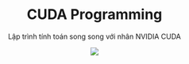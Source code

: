 <h1 align='center'>CUDA Programming</h1>
<p align='center'>Lập trình tính toán song song với nhân NVIDIA CUDA</p>

<p align='center'>
    <image src="cover.png">
</p>
